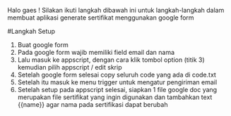 Halo gaes ! Silakan ikuti langkah dibawah ini untuk langkah-langkah dalam membuat aplikasi generate sertifikat menggunakan google form

#Langkah Setup
1. Buat google form
2. Pada google form wajib memiliki field email dan nama
3. Lalu masuk ke appscript, dengan cara klik tombol option (titik 3) kemudian pilih appscript / edit skrip
4. Setelah google form selesai copy seluruh code yang ada di code.txt
5. Setelah itu masuk ke menu trigger untuk mengatur pengiriman email
6. Setelah setup pada appscript selesai, siapkan 1 file google doc yang merupakan file sertifikat yang ingin digunakan dan tambahkan text {{name}} agar nama pada sertifikasi dapat berubah
 
